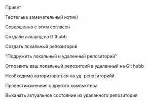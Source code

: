 Привет

Тефтелька замечательный котик)

Совершенно с этим согласен

Coздали аккаунд на Githubb

Создать локальный репозиторий

"Подружить локальный и удаленный репозиторий"

Отправить ваш локальный репозитоий в удаленный на Git hubb

Необходимо авторизоваться на уд. репозиторийй

Провестиизменеия с другого компьютера 

Выкачать актуальное состояние из удаленного репозитория
